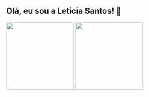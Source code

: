## Olá, eu sou a Letícia Santos! 👋

<div>
  <a href="https://github.com/leticia-ssantos">
    <img height="180em" src="https://github-readme-stats-sigma-five.vercel.app/api?username=leticia-ssantos&show_icons=true&theme=dracula&include_all_commits=true&count_private=true"/>
    <img height="180em" src="https://github-readme-stats.vercel.app/api/top-langs/?username=leticia-ssantos&layout=compact&langs_count=16&theme=dracula"/>
  </a>
</div>


